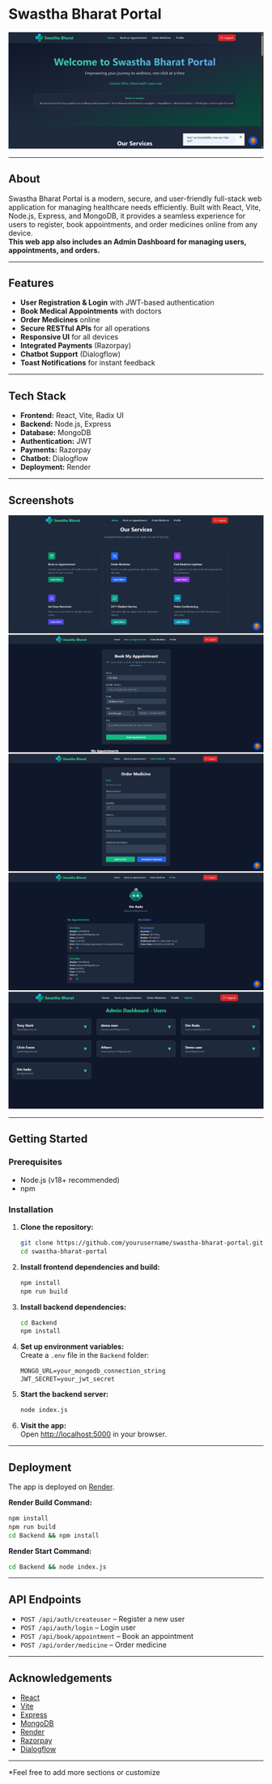 # Swastha Bharat Portal

![Swastha Bharat Portal Banner](./public/banner.png)

---

## About

Swastha Bharat Portal is a modern, secure, and user-friendly full-stack web application for managing healthcare needs efficiently. Built with React, Vite, Node.js, Express, and MongoDB, it provides a seamless experience for users to register, book appointments, and order medicines online from any device.\
**This web app also includes an Admin Dashboard for managing users, appointments, and orders.**

---

## Features

- **User Registration & Login** with JWT-based authentication
- **Book Medical Appointments** with doctors
- **Order Medicines** online
- **Secure RESTful APIs** for all operations
- **Responsive UI** for all devices
- **Integrated Payments** (Razorpay)
- **Chatbot Support** (Dialogflow)
- **Toast Notifications** for instant feedback

---

## Tech Stack

- **Frontend:** React, Vite, Radix UI
- **Backend:** Node.js, Express
- **Database:** MongoDB
- **Authentication:** JWT
- **Payments:** Razorpay
- **Chatbot:** Dialogflow
- **Deployment:** Render

---

## Screenshots


![Home Page](./public/homepage.png)
![Appointment Booking](./public/booking.png)
![Order Medicines](./public/order.png)
![Profile Page](./public/profile.png)
![Admib Page](./public/admin.png)

---

## Getting Started

### Prerequisites

- Node.js (v18+ recommended)
- npm

### Installation

1. **Clone the repository:**
    ```sh
    git clone https://github.com/yourusername/swastha-bharat-portal.git
    cd swastha-bharat-portal
    ```

2. **Install frontend dependencies and build:**
    ```sh
    npm install
    npm run build
    ```

3. **Install backend dependencies:**
    ```sh
    cd Backend
    npm install
    ```

4. **Set up environment variables:**  
   Create a `.env` file in the `Backend` folder:
    ```
    MONGO_URL=your_mongodb_connection_string
    JWT_SECRET=your_jwt_secret
    ```

5. **Start the backend server:**
    ```sh
    node index.js
    ```

6. **Visit the app:**  
   Open [http://localhost:5000](http://localhost:5000) in your browser.

---

## Deployment

The app is deployed on [Render](https://render.com/).

**Render Build Command:**
```sh
npm install
npm run build
cd Backend && npm install
```

**Render Start Command:**
```sh
cd Backend && node index.js
```

---

## API Endpoints

- `POST /api/auth/createuser` – Register a new user
- `POST /api/auth/login` – Login user
- `POST /api/book/appointment` – Book an appointment
- `POST /api/order/medicine` – Order medicine

---


## Acknowledgements

- [React](https://react.dev/)
- [Vite](https://vitejs.dev/)
- [Express](https://expressjs.com/)
- [MongoDB](https://www.mongodb.com/)
- [Render](https://render.com/)
- [Razorpay](https://razorpay.com/)
- [Dialogflow](https://dialogflow.cloud.google.com/)

---

*Feel free to add more sections or customize